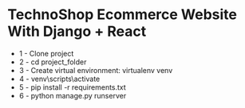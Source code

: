 # TechnoShop Ecommerce Website With Django + React

* 1 - Clone project
* 2 - cd project_folder
* 3 - Create virtual environment: virtualenv venv
* 4 - venv\scripts\activate
* 5 - pip install -r requirements.txt
* 6 - python manage.py runserver

